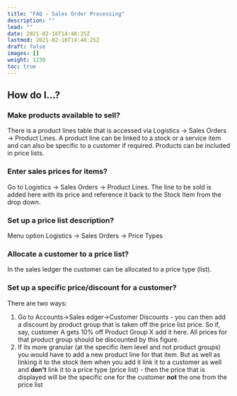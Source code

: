 ```yaml
---
title: "FAQ - Sales Order Processing"
description: ""
lead: ""
date: 2021-02-16T14:48:25Z
lastmod: 2021-02-16T14:48:25Z
draft: false
images: []
weight: 1230
toc: true
---
```


## How do I...?

### Make products available to sell?

There is a product lines table that is accessed via Logistics -> Sales Orders -> Product Lines. A product line can be linked to a stock or a service item and can also be specific to a customer if required. Products can be included in price lists.

### Enter sales prices for items?

Go to Logistics -> Sales Orders -> Product Lines. The line to be sold is added here with its price and reference it back to the Stock Item from the drop down.

### Set up a price list description?

Menu option Logistics -> Sales Orders -> Price Types

### Allocate a customer to a price list?

In the sales ledger the customer can be allocated to a price type (list).

### Set up a specific price/discount for a customer?

There are two ways:

1. Go to Accounts->Sales edger->Customer Discounts - you can then add a discount by product group that is taken off the price list price. So if, say, customer A gets 10% off Product Group X add it here. All prices for that product group should be discounted by this figure.
2. If its more granular (at the specific item level and not product groups) you would have to add a new product line for that item. But as well as linking it to the stock item when you add it link it to a customer as well and **don't** link it to a price type (price list) - then the price that is displayed will be the specific one for the customer **not** the one from the price list
